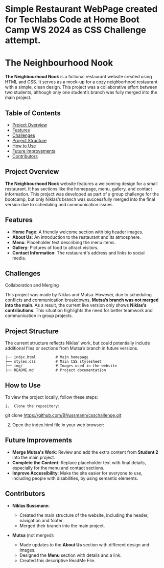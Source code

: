 # Simple Restaurant WebPage created for Techlabs Code at Home Boot Camp WS 2024 as CSS Challenge attempt.
# The Neighbourhood Nook

**The Neighbourhood Nook** is a fictional restaurant website created using HTML and CSS. It serves as a mock-up for a cozy neighborhood restaurant with a simple, clean design. This project was a collaborative effort between two students, although only one student’s branch was fully merged into the main project.

## Table of Contents
- [Project Overview](#project-overview)
- [Features](#features)
- [Challenges](#challenges)
- [Project Structure](#project-structure)
- [How to Use](#how-to-use)
- [Future Improvements](#future-improvements)
- [Contributors](#contributors)

## Project Overview

**The Neighbourhood Nook** website features a welcoming design for a small restaurant. It has sections like the homepage, menu, gallery, and contact information. This project was developed as part of a group challenge for the bootcamp, but only Niklas’s branch was successfully merged into the final version due to scheduling and communication issues.

## Features

- **Home Page**: A friendly welcome section with big header images.
- **About Us**: An introduction to the restaurant and its atmosphere.
- **Menu**: Placeholder text describing the menu items.
- **Gallery**: Pictures of food to attract visitors.
- **Contact Information**: The restaurant's address and links to social media.


## Challenges

Collaboration and Merging

This project was made by Niklas and Mutsa. However, due to scheduling conflicts and communication breakdowns, **Mutsa’s branch was not merged into the main**. As a result, the current live version only shows **Niklas’s contributions**. This situation highlights the need for better teamwork and communication in group projects.


## Project Structure

The current structure reflects Niklas’ work, but could potentially include additional files or sections from Mutsa’s branch in future versions.

```
├── index.html         # Main homepage
├── styles.css         # Main CSS stylesheet
├── img/               # Images used in the website
├── README.md          # Project documentation
```


## How to Use

To view the project locally, follow these steps:

	1.	Clone the repository:

git clone https://github.com/BNussmann/csschallenge.git

  2.	Open the index.html file in your web browser:



## Future Improvements

- **Merge Mutsa's Work**: Review and add the extra content from **Student 2** into the main project.
- **Complete the Content**: Replace placeholder text with final details, especially for the menu and contact sections.
- **Improve Accessibility**: Make the site easier for everyone to use, including people with disabilities, by using semantic elements.

## Contributors

- **Niklas Bussmann**:
  - Created the main structure of the website, including the header, navigation and footer.
  - Merged their branch into the main project.

- **Mutsa** (not merged):
  - Made updates to the **About Us** section with different design and images.
  - Designed the **Menu** section with details and a link.
  - Created this descriptive ReadMe File.
